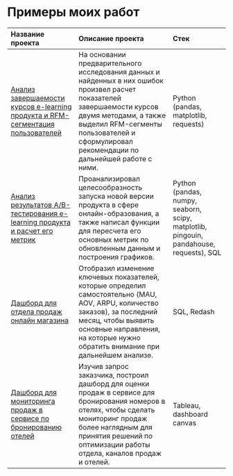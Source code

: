 
# Примеры моих работ

| Название проекта | Описание проекта | Стек |
| :---------| :------- | :------------------------- |
| [Анализ завершаемости курсов e-learning продукта и RFM-сегментация пользователей](https://github.com/alex-grigorev/my_portfolio/tree/main/product_analysis_e-learn_rfm) |На основании предварительного исследования данных и найденных в них ошибок произвел расчет показателей завершаемости курсов двумя методами, а также выделил RFM-сегменты пользователей и сформулировал рекомендации по дальнейшей работе с ними.| Python (pandas, matplotlib, requests)|
| [Анализ результатов A/B-тестирования e-learning продукта и расчет его метрик](https://github.com/alex-grigorev/my_portfolio/tree/main/ab-testing_e-learn) | Проанализировал целесообразность запуска новой версии продукта в сфере онлайн-образования, а также написал функции для пересчета его основных метрик по обновленным данным и построения графиков. |Python (pandas, numpy, seaborn, scipy, matplotlib, pingouin, pandahouse, requests), SQL|
| [Дашборд для отдела продаж онлайн магазина](https://github.com/alex-grigorev/my_portfolio/tree/main/retail_dashboard) |Отобразил изменение ключевых показателей, которые определил самостоятельно (MAU, AOV, ARPU, количество заказов), за последний месяц, чтобы выявить основные направления, на которые нужно обратить внимание при дальнейшем анализе.|SQL, Redash|
| [Дашборд для мониторинга продаж в сервисе по бронированию отелей](https://github.com/alex-grigorev/my_portfolio/tree/main/hotels_dashboard) | Изучив запрос заказчика, построил дашборд для оценки продаж в сервисе для бронирования номеров в отелях, чтобы сделать мониторинг продаж более наглядным для принятия решений по оптимизации работы отдела, каналов продаж и отелей.|Tableau, dashboard canvas|


